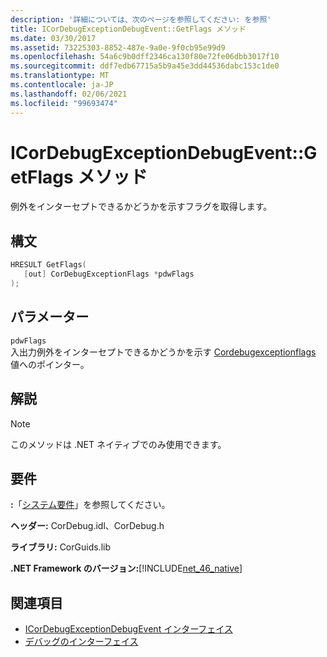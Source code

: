 ```yaml
---
description: '詳細については、次のページを参照してください: を参照'
title: ICorDebugExceptionDebugEvent::GetFlags メソッド
ms.date: 03/30/2017
ms.assetid: 73225303-8852-487e-9a0e-9f0cb95e99d9
ms.openlocfilehash: 54a6c9b0dff2346ca130f80e72fe06dbb3017f10
ms.sourcegitcommit: ddf7edb67715a5b9a45e3dd44536dabc153c1de0
ms.translationtype: MT
ms.contentlocale: ja-JP
ms.lasthandoff: 02/06/2021
ms.locfileid: "99693474"
---
```

# <a name="icordebugexceptiondebugeventgetflags-method"></a>ICorDebugExceptionDebugEvent::GetFlags メソッド

例外をインターセプトできるかどうかを示すフラグを取得します。  
  
## <a name="syntax"></a>構文  
  
```cpp  
HRESULT GetFlags(  
   [out] CorDebugExceptionFlags *pdwFlags  
);  
```  
  
## <a name="parameters"></a>パラメーター  

 `pdwFlags`  
 入出力例外をインターセプトできるかどうかを示す [Cordebugexceptionflags](cordebugexceptionflags-enumeration.md) 値へのポインター。  
  
## <a name="remarks"></a>解説  
  
> [!NOTE]
> このメソッドは .NET ネイティブでのみ使用できます。  
  
## <a name="requirements"></a>要件  

 **:**「[システム要件](../../get-started/system-requirements.md)」を参照してください。  
  
 **ヘッダー:** CorDebug.idl、CorDebug.h  
  
 **ライブラリ:** CorGuids.lib  
  
 **.NET Framework のバージョン:**[!INCLUDE[net_46_native](../../../../includes/net-46-native-md.md)]  
  
## <a name="see-also"></a>関連項目

- [ICorDebugExceptionDebugEvent インターフェイス](icordebugexceptiondebugevent-interface.md)
- [デバッグのインターフェイス](debugging-interfaces.md)

